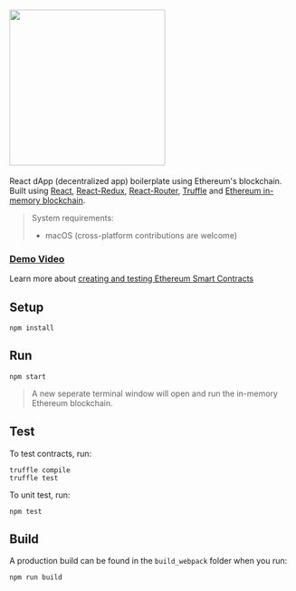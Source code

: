 # <img src="https://s7.postimg.cc/5egytgp97/disperse-logo-cropped.png" width="275"/>
React dApp (decentralized app) boilerplate using Ethereum's blockchain. Built using [React](https://github.com/facebook/react), [React-Redux](https://github.com/reactjs/react-redux), [React-Router](https://github.com/ReactTraining/react-router), [Truffle](http://truffleframework.com/) and [Ethereum in-memory blockchain](https://github.com/ethereumjs/testrpc).

> System requirements: 
> - macOS (cross-platform contributions are welcome)

### [Demo Video](https://www.youtube.com/watch?v=zdoWHxerXPo&feature=youtu.be&t=6m33s)
Learn more about [creating and testing Ethereum Smart Contracts](https://blog.zeppelin.solutions/the-hitchhikers-guide-to-smart-contracts-in-ethereum-848f08001f05)

## Setup
```
npm install
```

## Run
```
npm start
```

> A new seperate terminal window will open and run the in-memory Ethereum blockchain.

## Test
To test contracts, run:
```
truffle compile
truffle test
```

To unit test, run:
```
npm test
```

## Build
A production build can be found in the `build_webpack` folder when you run:
```
npm run build
```
